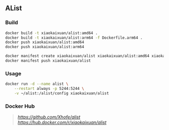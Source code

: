 ## AList

### Build
```bash
docker build -t xiaokaixuan/alist:amd64 .
docker build -t xiaokaixuan/alist:arm64 -f Dockerfile.arm64 .
docker push xiaokaixuan/alist:amd64
docker push xiaokaixuan/alist:arm64

docker manifest create xiaokaixuan/alist xiaokaixuan/alist:amd64 xiaokaixuan/alist:arm64 --amend
docker manifest push xiaokaixuan/alist
```

### Usage

```bash
docker run -d --name alist \
    --restart always -p 5244:5244 \
    -v ~/alist:/alist/config xiaokaixuan/alist
```

### Docker Hub
> *https://github.com/Xhofe/alist*
> *https://hub.docker.com/r/xiaokaixuan/alist*
